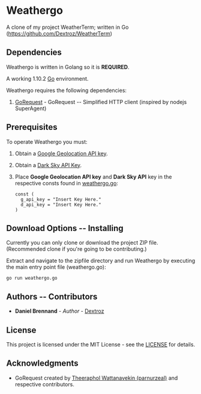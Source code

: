 # Weathergo
A clone of my project WeatherTerm; written in Go (https://github.com/Dextroz/WeatherTerm)

## Dependencies
Weathergo is written in Golang so it is **REQUIRED**.

A working 1.10.2 [Go](https://golang.org/dl/) environment.

Weathergo requires the following dependencies:
  1. [GoRequest](https://github.com/parnurzeal/gorequest) - GoRequest -- Simplified HTTP client (inspired by nodejs SuperAgent)

## Prerequisites
To operate Weathergo you must:

  1. Obtain a [Google Geolocation API key](https://developers.google.com/maps/documentation/geolocation/intro).

  2. Obtain a [Dark Sky API Key](https://darksky.net/dev).

  3. Place **Google Geolocation API key** and **Dark Sky API** key in the respective consts found in [weathergo.go](weathergo.go):
      ```
      const (
      	g_api_key = "Insert Key Here."
      	d_api_key = "Insert Key Here."
      )
      ```
## Download Options -- Installing
Currently you can only clone or download the project ZIP file. (Recommended clone if you're going to be contributing.)

Extract and navigate to the zipfile directory and run Weathergo by executing the main entry point file (weathergo.go):
  ```
  go run weathergo.go
  ```
## Authors -- Contributors

* **Daniel Brennand** - *Author* - [Dextroz](https://github.com/Dextroz)

## License

This project is licensed under the MIT License - see the [LICENSE](LICENSE) for details.

## Acknowledgments
* GoRequest created by [Theeraphol Wattanavekin (parnurzeal)](https://github.com/parnurzeal) and respective contributors.
